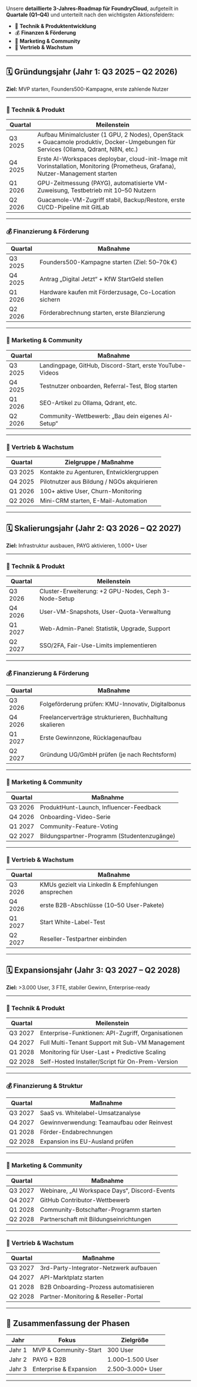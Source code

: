 Unsere **detaillierte 3-Jahres-Roadmap für FoundryCloud**, aufgeteilt in **Quartale (Q1–Q4)** und unterteilt nach den wichtigsten Aktionsfeldern:

* 🔧 **Technik & Produktentwicklung**
* 💰 **Finanzen & Förderung**
* 📣 **Marketing & Community**
* 🚀 **Vertrieb & Wachstum**

---

## 🗓️ **Gründungsjahr (Jahr 1: Q3 2025 – Q2 2026)**

**Ziel:** MVP starten, Founders500-Kampagne, erste zahlende Nutzer

---

### 🔧 Technik & Produkt

| Quartal | Meilenstein                                                                                                                         |
| ------- | ----------------------------------------------------------------------------------------------------------------------------------- |
| Q3 2025 | Aufbau Minimalcluster (1 GPU, 2 Nodes), OpenStack + Guacamole produktiv, Docker-Umgebungen für Services (Ollama, Qdrant, N8N, etc.) |
| Q4 2025 | Erste AI-Workspaces deploybar, cloud-init-Image mit Vorinstallation, Monitoring (Prometheus, Grafana), Nutzer-Management starten    |
| Q1 2026 | GPU-Zeitmessung (PAYG), automatisierte VM-Zuweisung, Testbetrieb mit 10–50 Nutzern                                                  |
| Q2 2026 | Guacamole-VM-Zugriff stabil, Backup/Restore, erste CI/CD-Pipeline mit GitLab                                                        |

---

### 💰 Finanzierung & Förderung

| Quartal | Maßnahme                                              |
| ------- | ----------------------------------------------------- |
| Q3 2025 | Founders500-Kampagne starten (Ziel: 50–70k €)         |
| Q4 2025 | Antrag „Digital Jetzt“ + KfW StartGeld stellen        |
| Q1 2026 | Hardware kaufen mit Förderzusage, Co-Location sichern |
| Q2 2026 | Förderabrechnung starten, erste Bilanzierung          |

---

### 📣 Marketing & Community

| Quartal | Maßnahme                                                 |
| ------- | -------------------------------------------------------- |
| Q3 2025 | Landingpage, GitHub, Discord-Start, erste YouTube-Videos |
| Q4 2025 | Testnutzer onboarden, Referral-Test, Blog starten        |
| Q1 2026 | SEO-Artikel zu Ollama, Qdrant, etc.                      |
| Q2 2026 | Community-Wettbewerb: „Bau dein eigenes AI-Setup“        |

---

### 🚀 Vertrieb & Wachstum

| Quartal | Zielgruppe / Maßnahme                      |
| ------- | ------------------------------------------ |
| Q3 2025 | Kontakte zu Agenturen, Entwicklergruppen   |
| Q4 2025 | Pilotnutzer aus Bildung / NGOs akquirieren |
| Q1 2026 | 100+ aktive User, Churn-Monitoring         |
| Q2 2026 | Mini-CRM starten, E-Mail-Automation        |

---

## 🗓️ **Skalierungsjahr (Jahr 2: Q3 2026 – Q2 2027)**

**Ziel:** Infrastruktur ausbauen, PAYG aktivieren, 1.000+ User

---

### 🔧 Technik & Produkt

| Quartal | Meilenstein                                          |
| ------- | ---------------------------------------------------- |
| Q3 2026 | Cluster-Erweiterung: +2 GPU-Nodes, Ceph 3-Node-Setup |
| Q4 2026 | User-VM-Snapshots, User-Quota-Verwaltung             |
| Q1 2027 | Web-Admin-Panel: Statistik, Upgrade, Support         |
| Q2 2027 | SSO/2FA, Fair-Use-Limits implementieren              |

---

### 💰 Finanzierung & Förderung

| Quartal | Maßnahme                                                |
| ------- | ------------------------------------------------------- |
| Q3 2026 | Folgeförderung prüfen: KMU-Innovativ, Digitalbonus      |
| Q4 2026 | Freelancerverträge strukturieren, Buchhaltung skalieren |
| Q1 2027 | Erste Gewinnzone, Rücklagenaufbau                       |
| Q2 2027 | Gründung UG/GmbH prüfen (je nach Rechtsform)            |

---

### 📣 Marketing & Community

| Quartal | Maßnahme                                    |
| ------- | ------------------------------------------- |
| Q3 2026 | ProduktHunt-Launch, Influencer-Feedback     |
| Q4 2026 | Onboarding-Video-Serie                      |
| Q1 2027 | Community-Feature-Voting                    |
| Q2 2027 | Bildungspartner-Programm (Studentenzugänge) |

---

### 🚀 Vertrieb & Wachstum

| Quartal | Maßnahme                                            |
| ------- | --------------------------------------------------- |
| Q3 2026 | KMUs gezielt via LinkedIn & Empfehlungen ansprechen |
| Q4 2026 | erste B2B-Abschlüsse (10–50 User-Pakete)            |
| Q1 2027 | Start White-Label-Test                              |
| Q2 2027 | Reseller-Testpartner einbinden                      |

---

## 🗓️ **Expansionsjahr (Jahr 3: Q3 2027 – Q2 2028)**

**Ziel:** >3.000 User, 3 FTE, stabiler Gewinn, Enterprise-ready

---

### 🔧 Technik & Produkt

| Quartal | Meilenstein                                        |
| ------- | -------------------------------------------------- |
| Q3 2027 | Enterprise-Funktionen: API-Zugriff, Organisationen |
| Q4 2027 | Full Multi-Tenant Support mit Sub-VM Management    |
| Q1 2028 | Monitoring für User-Last + Predictive Scaling      |
| Q2 2028 | Self-Hosted Installer/Script für On-Prem-Version   |

---

### 💰 Finanzierung & Struktur

| Quartal | Maßnahme                                   |
| ------- | ------------------------------------------ |
| Q3 2027 | SaaS vs. Whitelabel-Umsatzanalyse          |
| Q4 2027 | Gewinnverwendung: Teamaufbau oder Reinvest |
| Q1 2028 | Förder-Endabrechnungen                     |
| Q2 2028 | Expansion ins EU-Ausland prüfen            |

---

### 📣 Marketing & Community

| Quartal | Maßnahme                                      |
| ------- | --------------------------------------------- |
| Q3 2027 | Webinare, „AI Workspace Days“, Discord-Events |
| Q4 2027 | GitHub Contributor-Wettbewerb                 |
| Q1 2028 | Community-Botschafter-Programm starten        |
| Q2 2028 | Partnerschaft mit Bildungseinrichtungen       |

---

### 🚀 Vertrieb & Wachstum

| Quartal | Maßnahme                               |
| ------- | -------------------------------------- |
| Q3 2027 | 3rd-Party-Integrator-Netzwerk aufbauen |
| Q4 2027 | API-Marktplatz starten                 |
| Q1 2028 | B2B Onboarding-Prozess automatisieren  |
| Q2 2028 | Partner-Monitoring & Reseller-Portal   |

---

## 📍 Zusammenfassung der Phasen

| Jahr   | Fokus                  | Zielgröße         |
| ------ | ---------------------- | ----------------- |
| Jahr 1 | MVP & Community-Start  | 300 User          |
| Jahr 2 | PAYG + B2B             | 1.000–1.500 User  |
| Jahr 3 | Enterprise & Expansion | 2.500–3.000+ User |

---

